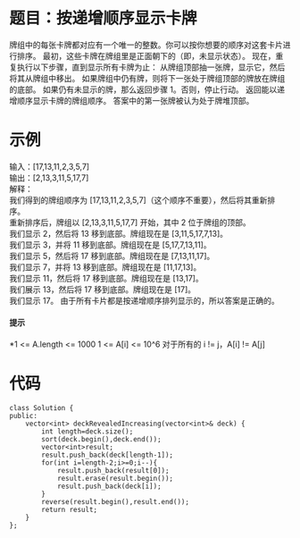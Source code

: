 # 题目：按递增顺序显示卡牌
牌组中的每张卡牌都对应有一个唯一的整数。你可以按你想要的顺序对这套卡片进行排序。
最初，这些卡牌在牌组里是正面朝下的（即，未显示状态）。
现在，重复执行以下步骤，直到显示所有卡牌为止：
从牌组顶部抽一张牌，显示它，然后将其从牌组中移出。
如果牌组中仍有牌，则将下一张处于牌组顶部的牌放在牌组的底部。
如果仍有未显示的牌，那么返回步骤 1。否则，停止行动。
返回能以递增顺序显示卡牌的牌组顺序。
答案中的第一张牌被认为处于牌堆顶部。

# 示例
输入：[17,13,11,2,3,5,7]  
输出：[2,13,3,11,5,17,7]  
解释：  
我们得到的牌组顺序为 [17,13,11,2,3,5,7]（这个顺序不重要），然后将其重新排序。  
重新排序后，牌组以 [2,13,3,11,5,17,7] 开始，其中 2 位于牌组的顶部。  
我们显示 2，然后将 13 移到底部。牌组现在是 [3,11,5,17,7,13]。  
我们显示 3，并将 11 移到底部。牌组现在是 [5,17,7,13,11]。  
我们显示 5，然后将 17 移到底部。牌组现在是 [7,13,11,17]。  
我们显示 7，并将 13 移到底部。牌组现在是 [11,17,13]。  
我们显示 11，然后将 17 移到底部。牌组现在是 [13,17]。  
我们展示 13，然后将 17 移到底部。牌组现在是 [17]。  
我们显示 17。
由于所有卡片都是按递增顺序排列显示的，所以答案是正确的。

#### 提示
*1 <= A.length <= 1000
 1 <= A[i] <= 10^6
 对于所有的 i != j，A[i] != A[j]

# 代码
```
class Solution {
public:
    vector<int> deckRevealedIncreasing(vector<int>& deck) {
        int length=deck.size();
        sort(deck.begin(),deck.end());
        vector<int>result;
        result.push_back(deck[length-1]);
        for(int i=length-2;i>=0;i--){
            result.push_back(result[0]);
            result.erase(result.begin());
            result.push_back(deck[i]);
        }
        reverse(result.begin(),result.end());
        return result;
    }
};
```
